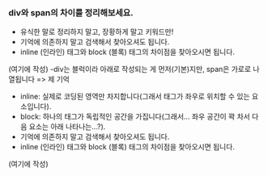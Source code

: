 ### div와 span의 차이를 정리해보세요.

- 유식한 말로 정리하지 말고, 장황하게 말고 키워드만!
- 기억에 의존하지 말고 검색해서 찾아오셔도 됩니다.
- inline (인라인) 태그와 block (블록) 태그의 차이점을 찾아오시면 됩니다.

(여기에 작성)
-div는 블럭이라 아래로 작성되는 게 먼저(기본)지만, span은 가로로 나열됩니다 => 제 기억

- inline: 실제로 코딩된 영역만 차지합니다(그래서 태그가 좌우로 위치할 수 있는 요소입니다).
- block: 하나의 태그가 독립적인 공간을 가집니다(그래서... 좌우 공간이 꽉 차서 다음 요소는 아래 나타나는...?).
- 기억에 의존하지 말고 검색해서 찾아오셔도 됩니다.
- inline (인라인) 태그와 block (블록) 태그의 차이점을 찾아오시면 됩니다.

(여기에 작성)
